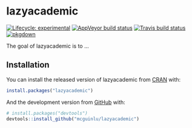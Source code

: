 
<!-- README.md is generated from README.Rmd. Please edit that file -->

# lazyacademic

<!-- badges: start -->

[![Lifecycle:
experimental](https://img.shields.io/badge/lifecycle-experimental-orange.svg)](https://www.tidyverse.org/lifecycle/#experimental)
[![AppVeyor build
status](https://ci.appveyor.com/api/projects/status/github/mcguinlu/lazyacademic?branch=master&svg=true)](https://ci.appveyor.com/project/mcguinlu/lazyacademic)
[![Travis build
status](https://travis-ci.com/mcguinlu/lazyacademic.svg?branch=master)](https://travis-ci.com/mcguinlu/lazyacademic)
[![pkgdown](https://github.com/mcguinlu/lazyacademic/workflows/pkgdown/badge.svg)](https://mcguinlu.github.io/lazyacademic/)
<!-- badges: end -->

The goal of lazyacademic is to …

## Installation

You can install the released version of lazyacademic from
[CRAN](https://CRAN.R-project.org) with:

``` r
install.packages("lazyacademic")
```

And the development version from [GitHub](https://github.com/) with:

``` r
# install.packages("devtools")
devtools::install_github("mcguinlu/lazyacademic")
```
